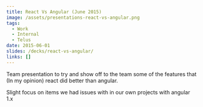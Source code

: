 ```yaml
---
title: React Vs Angular (June 2015)
image: /assets/presentations-react-vs-angular.png
tags:
  - Work
  - Internal
  - Telus
date: 2015-06-01
slides: /decks/react-vs-angular/
links: []
---
```


Team presentation to try and show off to the team some of the features that (In my opinion) react did better than angular.

Slight focus on items we had issues with in our own projects with angular 1.x
